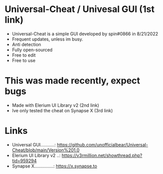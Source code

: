 # Universal-Cheat / Univesal GUI (1st link)
* Universal-Cheat is a simple GUI developed by spin#0866 in 8/21/2022
* Frequent updates, unless im busy.
* Anti detection
* Fully open-sourced
* Free to edit
* Free to use

# This was made recently, expect bugs
* Made with Elerium UI Library v2 (2nd link)
* Ive only tested the cheat on Synapse X (3rd link)

# Links
* Universal GUI...........: https://github.com/unofficialbear/Universal-Cheat/blob/main/Version%201.0
* Elerium UI Library v2 ..: https://v3rmillion.net/showthread.php?tid=959294
* Synapse X...............: https://x.synapse.to
